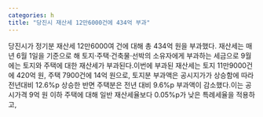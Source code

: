 ```yaml
---
categories: h
title: "당진시 재산세 12만6000건에 434억 부과"
---
```

당진시가 정기분 재산세 12만6000여 건에 대해 총 434억 원을 부과했다. 재산세는 매년 6월 1일을 기준으로 해 토지·주택·건축물·선박의 소유자에게 부과하는 세금으로 9월에는 토지와 주택에 대한 재산세가 부과된다.이번에 부과된 재산세는 토지 11만9000건에 420억 원, 주택 7900건에 14억 원으로, 토지분 부과액은 공시지가가 상승함에 따라 전년대비 12.6%p 상승한 반면 주택분은 전년 대비 9.6%p 부과액이 감소했다.이는 공시가격 9억 원 이하 주택에 대해 일반 재산세율보다 0.05%p가 낮은 특례세율을 적용하고,